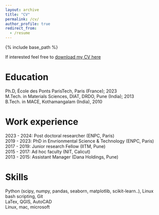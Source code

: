 ```yaml
---
layout: archive
title: "CV"
permalink: /cv/
author_profile: true
redirect_from:
  - /resume
---
```


{% include base_path %}

If interested feel free to [download my CV here](https://jerryjose7.github.io/files/Jose_cv_040624.pdf)

Education
======
<i class="fa-solid fa-graduation-cap"></i>  Ph.D, École des Ponts ParisTech, Paris (France); 2023  
<i class="fa-solid fa-graduation-cap"></i>  M.Tech. in Materials Sciences, DIAT, DRDO, Pune (India); 2013  
<i class="fa-solid fa-graduation-cap"></i>  B.Tech. in MACE, Kothamangalam (India), 2010


Work experience
======
<i class="fa-solid fa-magnifying-glass-chart"></i> 2023 - 2024: Post doctoral researcher (ENPC, Paris)  
<i class="fa-solid fa-book"></i> 2019 - 2023: PhD in Envrionmental Science & Technology (ENPC, Paris)  
<i class="fa-solid fa-magnifying-glass-chart"></i> 2017 - 2019: Junior research Fellow (IITM, Pune)  
<i class="fa-solid fa-person-chalkboard"></i> 2015 - 2017: Ad hoc faculty (NIT, Calicut)  
<i class="fa-solid fa-briefcase"></i> 2013 - 2015: Assistant Manager (Dana Holdings, Pune)

Skills
======
<i class="fa-solid fa-code"></i> Python (scipy, numpy, pandas, seaborn, matplotlib, scikit-learn..), Linux bash scripting, Git  
<i class="fa-solid fa-gears"></i> LaTex, QGIS, AutoCAD  
<i class="fa-solid fa-window-restore"></i> Linux, mac, microsoft  
